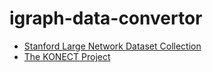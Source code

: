 # igraph-data-convertor

* [Stanford Large Network Dataset Collection](http://snap.stanford.edu/data)
* [The KONECT Project](http://http://konect.cc/networks)